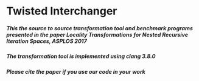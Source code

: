 # Twisted Interchanger
##### This the source to source transformation tool and benchmark programs presented in the paper *Locality Transformations for Nested Recursive Iteration Spaces, ASPLOS 2017*
##### The transformation tool is implemented using **clang 3.8.0**
##### Please cite the paper if you use our code in your work
